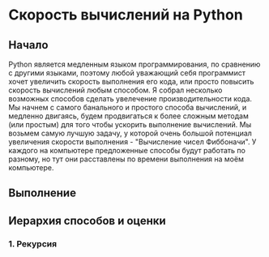 <h1>Скорость вычислений на Python</h1>

<h2>Начало</h2>
<p>Python является медленным языком программирования, по сравнению с другими языками, поэтому любой уважающий себя программист хочет увеличить скорость выполнения его кода, или просто повысить скорость вычислений любым способом. Я собрал несколько возможных способов сделать увелечение производительности кода. Мы начнем с самого банального и простого способa вычислений, и медленно двигаясь, будем продвигаться к более сложным методам (или простым) для того чтобы ускорить выполнение вычислений. Мы возьмем самую лучшую задачу, у которой очень большой потенциал увеличения скорости выполнения - "Вычисление чисел Фиббоначи". У каждого на компьютере предложенные способы будут работать по разному, но тут они расставлены по времени выполнения на моём компьютере.</p>
<h2>Выполнение</h2>

<h2>Иерархия способов и оценки</h2>
<h3>1. Рекурсия</h3>
